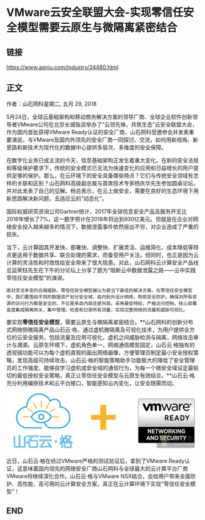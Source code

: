 # VMware云安全联盟大会-实现零信任安全模型需要云原生与微隔离紧密结合

## 链接

<https://www.aqniu.com/industry/34480.html>

## 正文

作者：山石网科星期二, 五月 29, 2018

5月24日，全球云基础架构和移动商务解决方案的领导厂商、全球企业软件创新领导者VMware公司在北京长城饭店举办了“云领先锋，共筑生态”云安全联盟大会，作为国内首批获得VMware Ready认证的安全厂商，山石网科受邀参会并发表重要演说，与VMware及国内外领先的安全厂商一同探讨、交流，如何用新视角、新思路和新技术为现代化的数据中心提供多层次、多维度的安全保障。

在数字化业务已成主流的今天，信息基础架构正发生着重大变化。在新的安全法规和等级保护要求下，传统的安全模式已无法为快速变化的应用和日益增长的用户提供足够的保护。那么，在云环境下的安全具备哪些特点？它们与传统安全领域有怎样的关联和区别？山石网科高级副总裁与首席技术专家杨庆华先生参加圆桌论坛，并对此发表了自己的见解。杨总表示，在云上做安全，需要在良好的生态环境下用新思路解决新问题，去适应云的“动态化”。

国际权威研究咨询公司Gartner统计，2017年全球信息安全产品及服务开支比2016年增长了7%，这一数字预计在2018年将达到930亿美元。但就是在企业对网络安全投入越来越多的情况下，数据泄露事件依然层出不穷，对企业造成了严重的损失。

当下，云计算因其开发快、部署快、调整快、扩展灵活、运维简化、成本降低等特点更适用于数据共享、联合处理的需求，而备受用户关注。但同时，也正是因为云计算的灵活性和时效性给安全带来了很大隐患。对此，山石网科云计算安全产品线总监荣钰先生在下午的分论坛上分享了题为“阻断云中数据泄露之路——云中实践零信任安全模型”的演讲。

```
面对灵活多变的云端威胁，零信任安全模型被认为是当下最佳的解决方案。在零信任安全模型中，我们要围绕不同的数据资产划分安全域，由内到外设计网络，构筑安全防护。确保对所有资源的访问行为都是安全的，不论是来自内部还是外部。采用最低特权，严格访问控制。核心部署高度集成隔离网关，集中管理。检查和记录所有流量，实现完整网络的流量和威胁可视化。
```

要实现**零信任安全模型**，需要云原生与微隔离紧密结合。**山石网科的创新分布式网络侧微隔离产品山石云·格，通过虚机微隔离及可视化技术，为用户提供全方位的云安全服务，包括流量及应用可视化，虚机之间威胁检测与隔离，网络攻击审计与溯源。云原生环境下，虚机角色单一，网络通信模型固定，山石云·格独有的透视镜功能可以为每个虚机直观的画出网络画像，方便管理员制定最小安全授权策略，发现高级可持续攻击。山石云·格的智能策略助手功能极大的降低了安全管理员的工作强度，能够自学习虚机或安全域的通信行为，为每一个微安全域设定最贴切的最低授权安全策略，真正让零信任安全模型与云原生有效结合。**山石云·格充分利用编排技术和云平台接口，智能感知云内变化，让安全随需而动。

![1541818578077.png](image/1541818578077.png)

近日，山石云·格在经过VMware严格的测试验证后，拿到了VMware Ready认证，这意味着国内领先的网络安全厂商山石网科与全球最大的云计算平台厂商VMware将继续深化合作。山石云·格与VMware NSX结合，会给用户带来全面防护、高性能、高可用的云计算安全方案，真正在云计算环境下实现“零信任安全模型”！

## END
